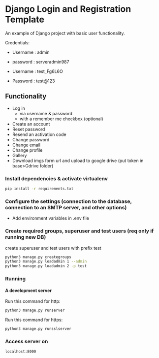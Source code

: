 # Django Login and Registration Template

An example of Django project with basic user functionality.

Credentials:
- Username : admin
- password : serveradmin987

- Username : test_Fg6L6O
- Password : test@123


## Functionality

- Log in
    - via username & password
    - with a remember me checkbox (optional)
- Create an account
- Reset password
- Resend an activation code
- Change password
- Change email
- Change profile
- Gallery 
- Download imgs form url and upload to google drive (put token in base>Gdrive folder)


### Install dependencies & activate virtualenv

```bash
pip install -r requirements.txt
```

### Configure the settings (connection to the database, connection to an SMTP server, and other options)

- Add environment variables in .env file

### Create required groups, superuser and test users (req only if running new DB)
create superuser and test users with prefix test

```bash
python3 manage.py creategroups
python3 manage.py loadadmin 1 --admin 
python3 manage.py loadadmin 2 -p test
```


### Running

#### A development server

Run this command for http:

```bash
python3 manage.py runserver
```

Run this command for https:

```bash
python3 manage.py runsslserver
```

### Access server on 

```bash
localhost:8000
```
